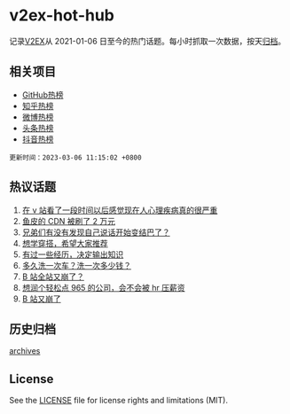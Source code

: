 # v2ex-hot-hub

 记录[V2EX](https://www.v2ex.com/)从 2021-01-06 日至今的热门话题。每小时抓取一次数据，按天[归档](archives)。
 
 ## 相关项目

- [GitHub热榜](https://github.com/lonnyzhang423/github-hot-hub)
- [知乎热榜](https://github.com/lonnyzhang423/zhihu-hot-hub)
- [微博热榜](https://github.com/lonnyzhang423/weibo-hot-hub)
- [头条热榜](https://github.com/lonnyzhang423/toutiao-hot-hub)
- [抖音热榜](https://github.com/lonnyzhang423/douyin-hot-hub)


 `更新时间：2023-03-06 11:15:02 +0800`

## 热议话题

1. [在 v 站看了一段时间以后感觉现在人心理疾病真的很严重](https://www.v2ex.com/t/921271)
1. [鱼皮的 CDN 被刷了 2 万元](https://www.v2ex.com/t/921318)
1. [兄弟们有没有发现自己说话开始变结巴了？](https://www.v2ex.com/t/921281)
1. [想学穿搭，希望大家推荐](https://www.v2ex.com/t/921432)
1. [有过一些经历，决定输出知识](https://www.v2ex.com/t/921287)
1. [多久洗一次车？洗一次多少钱？](https://www.v2ex.com/t/921467)
1. [B 站全站又崩了？](https://www.v2ex.com/t/921359)
1. [想润个轻松点 965 的公司，会不会被 hr 压薪资](https://www.v2ex.com/t/921248)
1. [B 站又崩了](https://www.v2ex.com/t/921366)

## 历史归档

[archives](archives)

## License

See the [LICENSE](LICENSE) file for license rights and limitations (MIT).
